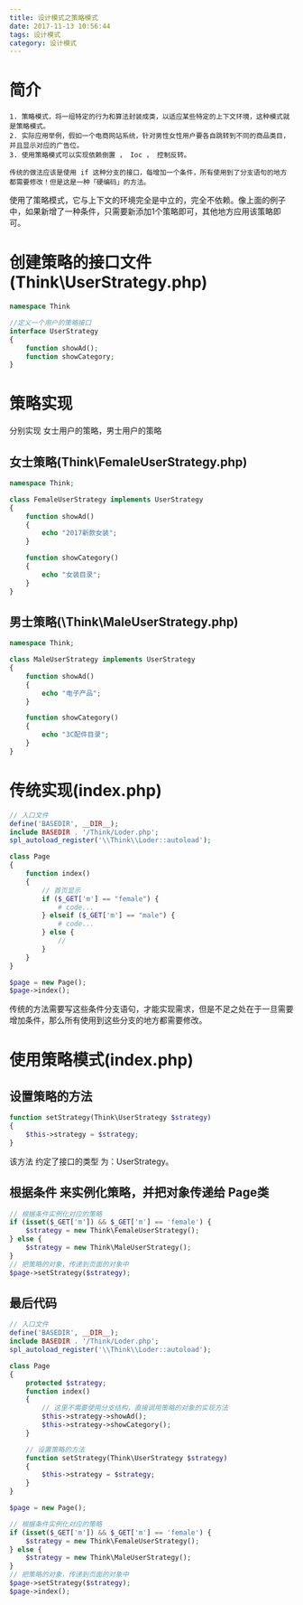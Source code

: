 ```yaml
---
title: 设计模式之策略模式
date: 2017-11-13 10:56:44
tags: 设计模式
category: 设计模式
---
```


# 简介

	1. 策略模式，将一组特定的行为和算法封装成类，以适应某些特定的上下文环境，这种模式就是策略模式。
	2. 实际应用举例，假如一个电商网站系统，针对男性女性用户要各自跳转到不同的商品类目，并且显示对应的广告位。
	3. 使用策略模式可以实现依赖倒置 ， Ioc ， 控制反转。

	传统的做法应该是使用 if 这种分支的接口，每增加一个条件，所有使用到了分支语句的地方都需要修改！但是这是一种「硬编码」的方法。


使用了策略模式，它与上下文的环境完全是中立的，完全不依赖。像上面的例子中，如果新增了一种条件，只需要新添加1个策略即可，其他地方应用该策略即可。

# 创建策略的接口文件(Think\UserStrategy.php)

```php
namespace Think

//定义一个用户的策略接口
interface UserStrategy
{
	function showAd();
	function showCategory;
}
```

# 策略实现

分别实现 女士用户的策略，男士用户的策略

## 女士策略(Think\FemaleUserStrategy.php)

```php
namespace Think;

class FemaleUserStrategy implements UserStrategy
{
    function showAd()
    {
        echo "2017新款女装";
    }

    function showCategory()
    {
        echo "女装目录";
    }
}
```

## 男士策略(\Think\MaleUserStrategy.php)

```php
namespace Think;

class MaleUserStrategy implements UserStrategy
{
    function showAd()
    {
        echo "电子产品";
    }

    function showCategory()
    {
        echo "3C配件目录";
    }
}
```

# 传统实现(index.php)

```php
// 入口文件
define('BASEDIR', __DIR__);
include BASEDIR . '/Think/Loder.php';
spl_autoload_register('\\Think\\Loder::autoload');

class Page
{
    function index()
    {
        // 首页显示
        if ($_GET['m'] == "female") {
            # code...
        } elseif ($_GET['m'] == "male") {
            # code...
        } else {
            // 
        }
    }
}

$page = new Page();
$page->index();
```

传统的方法需要写这些条件分支语句，才能实现需求，但是不足之处在于一旦需要增加条件，那么所有使用到这些分支的地方都需要修改。

# 使用策略模式(index.php)

## 设置策略的方法
```php
function setStrategy(Think\UserStrategy $strategy)
{
    $this->strategy = $strategy;
}
```

该方法 约定了接口的类型 为：UserStrategy。


## 根据条件 来实例化策略，并把对象传递给 Page类

```php
// 根据条件实例化对应的策略
if (isset($_GET['m']) && $_GET['m'] == 'female') {
    $strategy = new Think\FemaleUserStrategy();
} else {
    $strategy = new Think\MaleUserStrategy();
}
// 把策略的对象，传递到页面的对象中
$page->setStrategy($strategy);
```

##  最后代码

```php
// 入口文件
define('BASEDIR', __DIR__);
include BASEDIR . '/Think/Loder.php';
spl_autoload_register('\\Think\\Loder::autoload');

class Page
{
    protected $strategy;
    function index()
    {
        // 这里不需要使用分支结构，直接调用策略的对象的实现方法
        $this->strategy->showAd();
        $this->strategy->showCategory();
    }

    // 设置策略的方法
    function setStrategy(Think\UserStrategy $strategy)
    {
        $this->strategy = $strategy;
    }
}

$page = new Page();

// 根据条件实例化对应的策略
if (isset($_GET['m']) && $_GET['m'] == 'female') {
    $strategy = new Think\FemaleUserStrategy();
} else {
    $strategy = new Think\MaleUserStrategy();
}
// 把策略的对象，传递到页面的对象中
$page->setStrategy($strategy);
$page->index();
```
